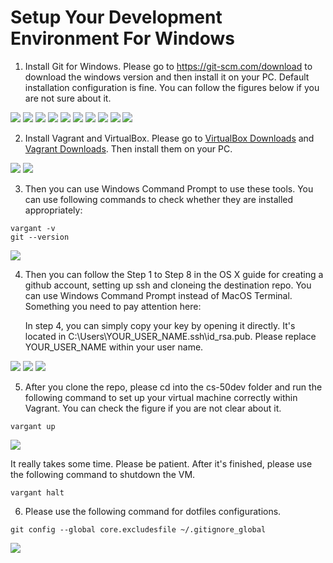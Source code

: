 # Setup Your Development Environment For Windows

1. Install Git for Windows. Please go to https://git-scm.com/download to download the windows version and then install it on your PC. Default installation configuration is fine. You can follow the figures below if you are not sure about it.

<img src="./media/windows-git-1.png">

<img src="./media/windows-git-2.png">

<img src="./media/windows-git-3.png">

<img src="./media/windows-git-4.png">

<img src="./media/windows-git-5.png">

<img src="./media/windows-git-6.png">

<img src="./media/windows-git-7.png">

<img src="./media/windows-git-8.png">

<img src="./media/windows-git-9.png">

<img src="./media/windows-git-10.png">

2. Install Vagrant and VirtualBox. Please go to [VirtualBox Downloads](https://www.virtualbox.org/wiki/Downloads) and [Vagrant Downloads](https://www.vagrantup.com/downloads.html). Then install them on your PC.

<img src="./media/windows-virtualbox.png">

<img src="./media/windows-vagrant.png">

3. Then you can use Windows Command Prompt to use these tools. You can use following commands to check whether they are installed appropriately:
	
```
vargant -v
git --version
```

<img src="./media/windows-setup-check.png">

4. Then you can follow the Step 1 to Step 8 in the OS X guide for creating a github account, setting up ssh and cloneing the destination repo. You can use Windows Command Prompt instead of MacOS Terminal. Something you need to pay attention here:

	In step 4, you can simply copy your key by opening it directly. It's located in C:\Users\YOUR_USER_NAME\.ssh\id_rsa.pub. Please replace YOUR_USER_NAME within your user name.

<img src="./media/windows-git-clone.png">

<img src="./media/windows-ssh-generate.png">

<img src="./media/windows-ssh-location.png">

5. After you clone the repo, please cd into the cs-50dev folder and run the following command to set up your virtual machine correctly within Vagrant. You can check the figure if you are not clear about it.

```
vargant up
```

<img src="./media/windows-vagrant-up.png">

It really takes some time. Please be patient. After it's finished, please use the following command to shutdown the VM.

```
vargant halt
```
6. Please use the following command for dotfiles configurations.

```
git config --global core.excludesfile ~/.gitignore_global
```

<img src="./media/windows-dotfiles.png">